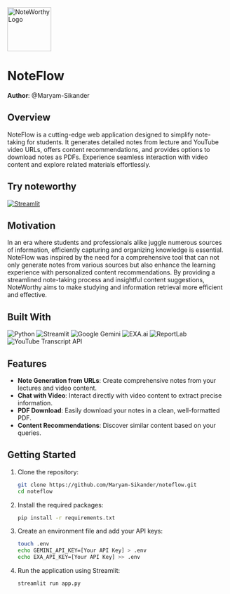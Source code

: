 <img src="img/logo.png" alt="NoteWorthy Logo" width="100" height="100">

# NoteFlow

**Author**: @Maryam-Sikander

## Overview
NoteFlow is a cutting-edge web application designed to simplify note-taking for students. It generates detailed notes from lecture and YouTube video URLs, offers content recommendations, and provides options to download notes as PDFs. Experience seamless interaction with video content and explore related materials effortlessly.
## Try noteworthy
[![Streamlit](https://img.shields.io/badge/Streamlit-FF4B4B?style=for-the-badge&logo=streamlit&logoColor=white)](https://noteflow.streamlit.app/)

## Motivation
In an era where students and professionals alike juggle numerous sources of information, efficiently capturing and organizing knowledge is essential. NoteFlow was inspired by the need for a comprehensive tool that can not only generate notes from various sources but also enhance the learning experience with personalized content recommendations. By providing a streamlined note-taking process and insightful content suggestions, NoteWorthy aims to make studying and information retrieval more efficient and effective.

## Built With
![Python](https://img.shields.io/badge/Python-3776AB?style=for-the-badge&logo=python&logoColor=white)
![Streamlit](https://img.shields.io/badge/Streamlit-FF4B4B?style=for-the-badge&logo=streamlit&logoColor=white)
![Google Gemini](https://img.shields.io/badge/Google%20Gemini-00A1E0?style=for-the-badge&logo=google&logoColor=white)
![EXA.ai](https://img.shields.io/badge/EXA.ai-00A1E0?style=for-the-badge&logo=exa&logoColor=white)
![ReportLab](https://img.shields.io/badge/ReportLab-FFD700?style=for-the-badge&logo=reportlab&logoColor=black)
![YouTube Transcript API](https://img.shields.io/badge/YouTube%20Transcript%20API-FF0000?style=for-the-badge&logo=youtube&logoColor=white)

## Features
- **Note Generation from URLs**: Create comprehensive notes from your lectures and video content.
- **Chat with Video**: Interact directly with video content to extract precise information.
- **PDF Download**: Easily download your notes in a clean, well-formatted PDF.
- **Content Recommendations**: Discover similar content based on your queries.

## Getting Started
1. Clone the repository:
   ```bash
   git clone https://github.com/Maryam-Sikander/noteflow.git
   cd noteflow
2. Install the required packages:
   ```bash
   pip install -r requirements.txt
3. Create an environment file and add your API keys:
   ```bash
   touch .env
   echo GEMINI_API_KEY=[Your API Key] > .env
   echo EXA_API_KEY=[Your API Key] >> .env
4. Run the application using Streamlit:
   ```bash
   streamlit run app.py


